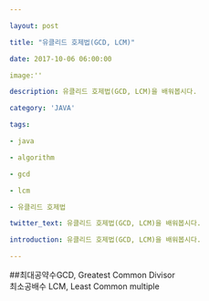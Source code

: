 ---
layout: post
title: "유클리드 호제법(GCD, LCM)"
date: 2017-10-06 06:00:00
image:''
description: 유클리드 호제법(GCD, LCM)을 배워봅시다.
category: 'JAVA'
tags:
- java
- algorithm
- gcd
- lcm
- 유클리드 호제법
twitter_text: 유클리드 호제법(GCD, LCM)을 배워봅시다.
introduction: 유클리드 호제법(GCD, LCM)을 배워봅시다.
---
##최대공약수GCD, Greatest Common Divisor<br/>최소공배수 LCM, Least Common multiple